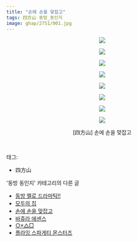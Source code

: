 ```yaml
---
title: "손에 손을 맞잡고"
tags: 四方山 동방_동인지
image: ghap/2751/001.jpg
---
```

<div class="article">
<p style="text-align: center; clear: none; float: none;"><img src="{{ site.nasurl }}/ghap/2751/001.jpg"/></p>
<p style="text-align: center; clear: none; float: none;"><img src="{{ site.nasurl }}/ghap/2751/002.jpg"/></p>
<p style="text-align: center; clear: none; float: none;"><img src="{{ site.nasurl }}/ghap/2751/003.jpg"/></p>
<p style="text-align: center; clear: none; float: none;"><img src="{{ site.nasurl }}/ghap/2751/004.jpg"/></p>
<p style="text-align: center; clear: none; float: none;"><img src="{{ site.nasurl }}/ghap/2751/005.jpg"/></p>
<p style="text-align: center; clear: none; float: none;"><img src="{{ site.nasurl }}/ghap/2751/006.jpg"/></p>
<p style="text-align: center; clear: none; float: none;"><img src="{{ site.nasurl }}/ghap/2751/007.jpg"/></p>
<p style="text-align: center; clear: none; float: none;"><img src="{{ site.nasurl }}/ghap/2751/008.jpg"/></p>
<p style="text-align: center; clear: none; float: none;">[四方山] 손에 손을 맞잡고</p>
<p><br/></p>
</div><div class="tagTrail">
<p>태그: </p>
<ul>
<li>四方山</li>
</ul>
</div><div class="another">
<p>'동방 동인지' 카테고리의 다른 글</p>
<ul>
<li><a href="/2016-11-26-ghap_2753">동방 멜로 드라마틱!!</a></li>
<li><a href="/2016-11-26-ghap_2752">모두의 집</a></li>
<li><a href="/2016-11-26-ghap_2751">손에 손을 맞잡고</a></li>
<li><a href="/2016-11-26-ghap_2750">바쥬라 에센스</a></li>
<li><a href="/2016-11-26-ghap_2749">○×△□</a></li>
<li><a href="/2016-11-26-ghap_2748">플라잉 스파게티 몬스터즈</a></li>
</ul>
</div><div class="cb_module cb_fluid">
<div class="cb_wrt cb_profile">
</div><!-- commentList close -->
</div>